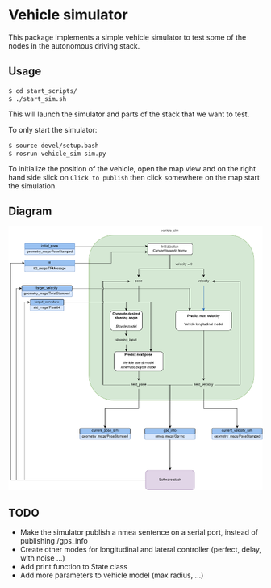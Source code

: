 # Vehicle simulator

This package implements a simple vehicle simulator to test some of the nodes in the autonomous driving stack.

## Usage
```console
$ cd start_scripts/
$ ./start_sim.sh
```

This will launch the simulator and parts of the stack that we want to test.

To only start the simulator:
```console
$ source devel/setup.bash
$ rosrun vehicle_sim sim.py
```

To initialize the position of the vehicle, open the map view and on the right hand side slick on ```Click to publish``` then click somewhere on the map start the simulation.

## Diagram
![](images/sim_diagram.png)

## TODO
- Make the simulator publish a nmea sentence on a serial port, instead of publishing /gps_info
- Create other modes for longitudinal and lateral controller (perfect, delay, with noise ...)
- Add print function to State class
- Add more parameters to vehicle model (max radius, ...)
